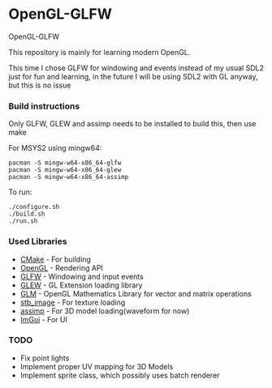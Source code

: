 # OpenGL-GLFW
OpenGL-GLFW


This repository is mainly for learning modern OpenGL.

This time I chose GLFW for windowing and events instead of my usual SDL2 just for fun
and learning, in the future I will be using SDL2 with GL anyway, but this is no issue

### Build instructions

Only GLFW, GLEW and assimp needs to be installed to build this, then use make

For MSYS2 using mingw64:

```
pacman -S mingw-w64-x86_64-glfw
pacman -S mingw-w64-x86_64-glew
pacman -S mingw-w64-x86_64-assimp
```

To run:

```
./configure.sh
./build.sh
./run.sh
```

### Used Libraries

 * [CMake](https://cmake.org/) - For building
 * [OpenGL](https://www.opengl.org/) - Rendering API
 * [GLFW](https://www.glfw.org/) - Windowing and input events
 * [GLEW](https://glew.sourceforge.net/) - GL Extension loading library
 * [GLM](https://github.com/g-truc/glm) - OpenGL Mathematics Library for vector and matrix operations
 * [stb_image](https://github.com/nothings/stb) - For texture loading
 * [assimp](https://github.com/assimp/assimp) - For 3D model loading(waveform for now)
 * [ImGui](https://github.com/ocornut/imgui) - For UI

### TODO

 * Fix point lights
 * Implement proper UV mapping for 3D Models
 * Implement sprite class, which possibly uses batch renderer
